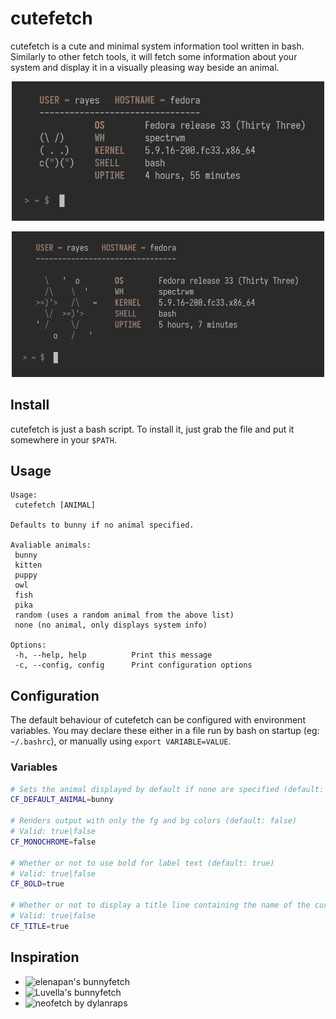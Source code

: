 # cutefetch

cutefetch is a cute and minimal system information tool written in bash. Similarly to other fetch tools, it will fetch some information about your system and display it in a visually pleasing way beside an animal.

<p align="center"><img src="./previews/bunny.png" width="500" /></p>
<p align="center"><img src="./previews/fish.png" width="500" /></p>

## Install

cutefetch is just a bash script. To install it, just grab the file and put it somewhere in your `$PATH`.

## Usage

```
Usage:
 cutefetch [ANIMAL]

Defaults to bunny if no animal specified.

Avaliable animals:
 bunny
 kitten
 puppy
 owl
 fish
 pika
 random (uses a random animal from the above list)
 none (no animal, only displays system info)

Options:
 -h, --help, help          Print this message
 -c, --config, config      Print configuration options
```

## Configuration

The default behaviour of cutefetch can be configured with environment variables. You may declare these either in a file run by bash on startup (eg: `~/.bashrc`), or manually using `export VARIABLE=VALUE`.

### Variables

```sh
# Sets the animal displayed by default if none are specified (default: bunny). For a list of animals, see `cutefetch -h`
CF_DEFAULT_ANIMAL=bunny

# Renders output with only the fg and bg colors (default: false)
# Valid: true|false
CF_MONOCHROME=false

# Whether or not to use bold for label text (default: true)
# Valid: true|false
CF_BOLD=true

# Whether or not to display a title line containing the name of the current user and hostname (default:true)
# Valid: true|false
CF_TITLE=true
```

## Inspiration

- ![elenapan's bunnyfetch](https://github.com/elenapan/dotfiles/blob/master/bin/bunnyfetch)
- ![Luvella's bunnyfetch](https://github.com/Luvella/Bunnyfetch)
- ![neofetch](https://github.com/dylanaraps/neofetch) by dylanraps
